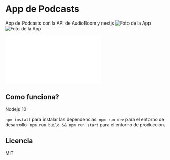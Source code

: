 # App de Podcasts 

App de Podcasts con la API de AudioBoom
y nextjs
![Foto de la App ](./.readme-statics/podcast.png)
![Foto de la App ](./.readme-statics/podcastid.png)

![url de la app](podcast-1aw44e97b.now.sh)

## Como funciona?

Nodejs 10

`npm install` para instalar las dependencias.
`npm run dev` para el entorno de desarrollo-
`npm run build && npm run start` para el entorno de produccion.

## Licencia

MIT